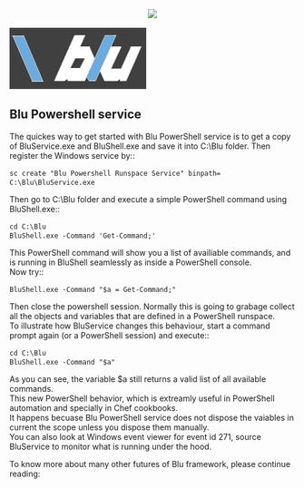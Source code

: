 <p align="center">
  <img src="your_relative_path_here"/>
</p>

![alt tag](Common\logo\blu.png)

Blu Powershell service
----------------------

The quickes way to get started with Blu PowerShell service is to get a copy of BluService.exe and BluShell.exe and save it into C:\\Blu folder.
Then register the Windows service by::

    sc create "Blu Powershell Runspace Service" binpath= C:\Blu\BluService.exe
    
Then go to C:\Blu folder and execute a simple PowerShell command using BluShell.exe::

    cd C:\Blu
    BluShell.exe -Command 'Get-Command;'
    
This PowerShell command will show you a list of availiable commands, and is running in BluShell seamlessly as inside a PowerShell console.   
Now try::

    BluShell.exe -Command "$a = Get-Command;"
    
Then close the powershell session. 
Normally this is going to grabage collect all the objects and variables that are defined in a PowerShell runspace.  
To illustrate how BluService changes this behaviour, start a command prompt again (or a PowerShell session) and execute::

    cd C:\Blu
    BluShell.exe -Command "$a" 
    
As you can see, the variable $a still returns a valid list of all available commands.   
This new PowerShell behavior, which is extreamly useful in PowerShell automation and specially in Chef cookbooks.  
It happens becuase Blu PowerShell service does not dispose the vaiables in current the scope unless you dispose them manually.  
You can also look at Windows event viewer for event id 271, source BluService to monitor what is running under the hood. 

To know more about many other futures of Blu framework, please continue reading: 



